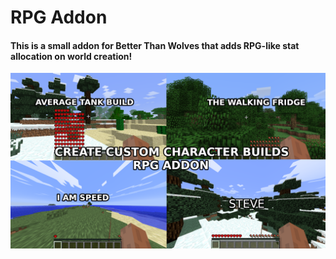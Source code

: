 # RPG Addon
#### This is a small addon for Better Than Wolves that adds RPG-like stat allocation on world creation! 
![](images\image.png)